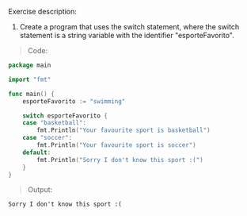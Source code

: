 Exercise description:

1. Create a program that uses the switch statement, where the switch statement is a string variable with the identifier "esporteFavorito".


> Code:
```go
package main

import "fmt"

func main() {
	esporteFavorito := "swimming"

	switch esporteFavorito {
	case "basketball":
		fmt.Println("Your favourite sport is basketball")
	case "soccer":
		fmt.Println("Your favourite sport is soccer")
	default:
		fmt.Println("Sorry I don't know this sport :(")
	}
}
```

> Output:
```console
Sorry I don't know this sport :(
```